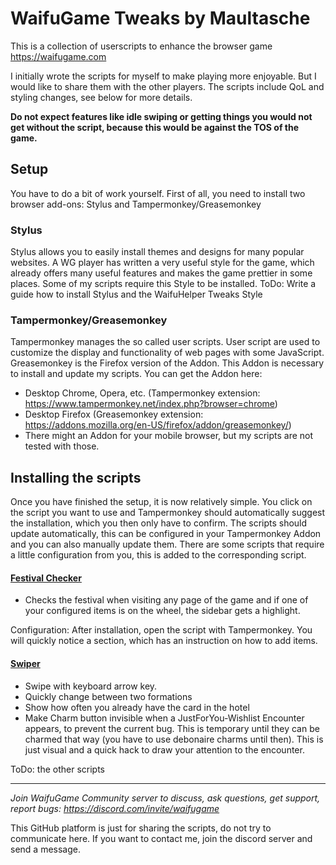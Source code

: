 # WaifuGame Tweaks by Maultasche

This is a collection of userscripts to enhance the browser game https://waifugame.com

I initially wrote the scripts for myself to make playing more enjoyable. But I would like to share them with the other players. The scripts include QoL and styling changes, see below for more details.

**Do not expect features like idle swiping or getting things you would not get without the script, because this would be against the TOS of the game.**


## Setup

You have to do a bit of work yourself. First of all, you need to install two browser add-ons: Stylus and Tampermonkey/Greasemonkey

### Stylus

Stylus allows you to easily install themes and designs for many popular websites.
A WG player has written a very useful style for the game, which already offers many useful features and makes the game prettier in some places. Some of my scripts require this Style to be installed.
ToDo: Write a guide how to install Stylus and the WaifuHelper Tweaks Style

### Tampermonkey/Greasemonkey

Tampermonkey manages the so called user scripts. User script are used to customize the display and functionality of web pages with some JavaScript.
Greasemonkey is the Firefox version of the Addon.
This Addon is necessary to install and update my scripts.
You can get the Addon here:
* Desktop Chrome, Opera, etc. (Tampermonkey extension: https://www.tampermonkey.net/index.php?browser=chrome)
* Desktop Firefox (Greasemonkey extension: https://addons.mozilla.org/en-US/firefox/addon/greasemonkey/)
* There might an Addon for your mobile browser, but my scripts are not tested with those.

## Installing the scripts

Once you have finished the setup, it is now relatively simple. You click on the script you want to use and Tampermonkey should automatically suggest the installation, which you then only have to confirm. The scripts should update automatically, this can be configured in your Tampermonkey Addon and you can also manually update them.
There are some scripts that require a little configuration from you, this is added to the corresponding script.

#### [Festival Checker](https://github.com/maultasche92/WaifuGame-Tweaks/raw/main/WaifuGame%20Festival%20Checker.user.js)

* Checks the festival when visiting any page of the game and if one of your configured items is on the wheel, the sidebar gets a highlight.

Configuration: After installation, open the script with Tampermonkey. You will quickly notice a section, which has an instruction on how to add items.

#### [Swiper](https://github.com/maultasche92/WaifuGame-Tweaks/raw/main/WaifuGame%20Swiper%20Tweaks.user.js)

* Swipe with keyboard arrow key.
* Quickly change between two formations
* Show how often you already have the card in the hotel
* Make Charm button invisible when a JustForYou-Wishlist Encounter appears, to prevent the current bug. This is temporary until they can be charmed that way (you have to use debonaire charms until then). This is just visual and a quick hack to draw your attention to the encounter.

ToDo: the other scripts

---
*Join WaifuGame Community server to discuss, ask questions, get support, report bugs: https://discord.com/invite/waifugame*

This GitHub platform is just for sharing the scripts, do not try to communicate here.
If you want to contact me, join the discord server and send a message.